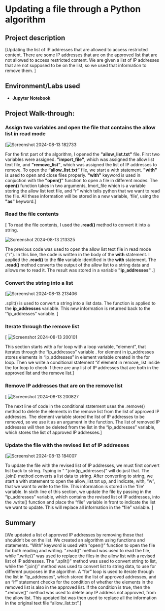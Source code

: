 # Updating a file through a Python algorithm
## Project description
[Updating the list of IP addresses that are allowed to access restricted content. There are some IP addresses that are on the approved list that are not allowed to access restricted content. We are given a list of IP addresses that are not supposed to be on the list, so we used that information to remove them. ]
## Environment/Labs used
- <b>Jupyter Notebook</b>
## Project Walk-through:

### Assign two variables and open the file that contains the allow list in read mode
[![Screenshot 2024-08-13 182733](https://github.com/user-attachments/assets/461aace2-4e0b-4554-b7fb-236b00efacb5)

For the first part of the algorithm, I opened the <b>"allow_list.txt"</b> file. First two variables were assigned. <b>"import_file"</b>, which was assigned the allow list text file, and <b>"remove_list"</b>, which was assigned the list of IP addresses to remove. To open the <b>“allow_list.txt”</b>  file, we start a with statement. <b>"with"</b> is used to open and close files properly. <b>"with"</b> keyword is used in conjuction with the <b>"open()"</b> function to open a file in different modes. The <b>open()</b> function takes in two arguments,  Imort_file which is a variable storing the allow list text file, and “r” which tells python that we want to read the file. All these information will be stored in a new variable, ‘file’, using the <b>"as"</b> keyword.]

### Read the file contents
[ To read the file contents, I used the <b>.read()</b> method to convert it into a string.

![Screenshot 2024-08-13 213325](https://github.com/user-attachments/assets/bb2a1492-c057-401b-85ee-6d9f7425498d)

The previous code was used to open the allow list text file in read mode ("r"). In this line, the code is written in the body of the <b>with</b> statement. I applied the <b>.read()</b> to the <b>file</b> variable identified in the <b>with</b> statement. The <b>.read()</b> method converts the output of the allow list to a string data and allows me to read it. The result was stored in a variable <b>"ip_addresses"</b> .]

### Convert the string into a list
[![Screenshot 2024-08-13 213406](https://github.com/user-attachments/assets/21b0caaf-0d6f-4795-903d-d638463710b1)


.split() is used to convert a string into a list data. The function is applied to the <b>ip_addresses</b> variable. This new information is returned back to the ‘“ip_addresses” variable. ]

### Iterate through the remove list
[ ![Screenshot 2024-08-13 200101](https://github.com/user-attachments/assets/229dc15c-0cb0-40d5-af9f-6a32dd23a7fb)

This section starts with a for loop with a loop variable, “element”, that iterates through the “Ip_addresses” variable . for element in ip_addresses stores elements in “ip_addresses”  in  element variable created in the for loop. Then we write a conditional statement “if element in remove_list inside the for loop to check if there are any list of  IP addresses that are both in the  approved list and the remove list.]

### Remove IP addresses that are on the remove list
[ ![Screenshot 2024-08-13 200827](https://github.com/user-attachments/assets/5466f14d-34cf-49d3-88cb-a9f2278a59b1)

The next line of code in the conditional statement uses the .remove() method to delete the elements in the remove list from the list of approved IP addresses. The element variable stored the list of IP addresses to be removed, so we use it as an argument in the function. The list of removed IP addresses will then be deleted from the list in the “ip_addresses” variable, which stores the list of approved IP addresses.]

### Update the file with the revised list of IP addresses 
[![Screenshot 2024-08-13 184007](https://github.com/user-attachments/assets/d6ad1c86-792b-4fad-b21e-a10f320065a2)

To update the file with the revised list of IP addresses, we must first convert list back to string. Typing in “ “.join(ip_addresses)” will do just that. The .join() method converts a list data to string. After converting to string, we start a with statement to open the allow_list.txt up, and indicate, with, “w”,  that we want to write to the file. This information is stored in the ‘file’ variable. In sixth line of this section, we update the file by passing in the “ip_addresses” variable, which contains the revised list of IP addresses, into the .write() function and place the “file” variable in front to indicate the list we want to update. This will replace all information in the “file” variable.  ]

## Summary
[We updated a list of approved IP addresses by removing those that shouldn’t be on the list. We created an algorithm using functions and statements. “With” keyword is used with “open()” function to open the file for both reading and writing. “.read()” method was used to read the file, while “.write()” was used to replace the files in the allow list with a revised list of IP addresses. The “.split()” method was used to convert string to list, while the “.join()” method was used to convert list to string data, to use for different purposes in the algorithm. A “for” loop is used to iterate through the list in “ip_addresses”, which stored the list of approved addresses, and an “if” statement checks for the condition of whether the elements in the removed list is also in the approved list. If the condition is true, then the “.remove()” method was used to delete any IP address not approved, from the allow list. This updated list was then used to replace all the information in the original text file “allow_list.txt”.]
